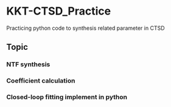 # KKT-CTSD_Practice
Practicing python code to synthesis related parameter in CTSD
## Topic

### NTF synthesis
### Coefficient calculation
### Closed-loop fitting implement in python
